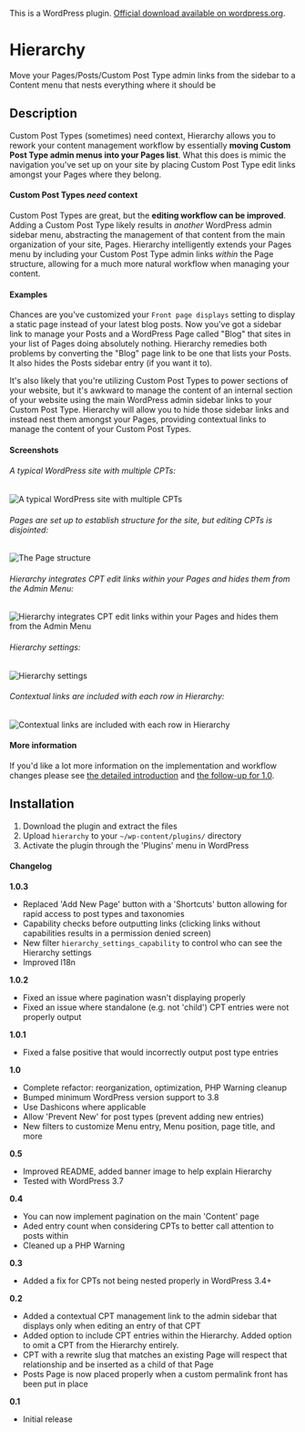 This is a WordPress plugin. [Official download available on wordpress.org](http://wordpress.org/extend/plugins/hierarchy/).

# Hierarchy

Move your Pages/Posts/Custom Post Type admin links from the sidebar to a Content menu that nests everything where it should be

## Description

Custom Post Types (sometimes) need context, Hierarchy allows you to rework your content management workflow by essentially **moving Custom Post Type admin menus into your Pages list**. What this does is mimic the navigation you've set up on your site by placing Custom Post Type edit links amongst your Pages where they belong.

#### Custom Post Types *need* context

Custom Post Types are great, but the **editing workflow can be improved**. Adding a Custom Post Type likely results in *another* WordPress admin sidebar menu, abstracting the management of that content from the main organization of your site, Pages. Hierarchy intelligently extends your Pages menu by including your Custom Post Type admin links *within* the Page structure, allowing for a much more natural workflow when managing your content.

#### Examples

Chances are you've customized your `Front page displays` setting to display a static page instead of your latest blog posts. Now you've got a sidebar link to manage your Posts and a WordPress Page called "Blog" that sites in your list of Pages doing absolutely nothing. Hierarchy remedies both problems by converting the "Blog" page link to be one that lists your Posts. It also hides the Posts sidebar entry (if you want it to).

It's also likely that you're utilizing Custom Post Types to power sections of your website, but it's awkward to manage the content of an internal section of your website using the main WordPress admin sidebar links to your Custom Post Type. Hierarchy will allow you to hide those sidebar links and instead nest them amongst your Pages, providing contextual links to manage the content of your Custom Post Types.

#### Screenshots

###### A typical WordPress site with multiple CPTs:

![A typical WordPress site with multiple CPTs](https://mondaybynoon.com/wp-content/uploads/2014/11/hierarchy-1.0-1.png)

###### Pages are set up to establish structure for the site, but editing CPTs is disjointed:

![The Page structure](https://mondaybynoon.com/wp-content/uploads/2014/11/hierarchy-1.0-2.png)

###### Hierarchy integrates CPT edit links within your Pages and hides them from the Admin Menu:

![Hierarchy integrates CPT edit links within your Pages and hides them from the Admin Menu](https://mondaybynoon.com/wp-content/uploads/2014/11/hierarchy-1.0-4.png)

###### Hierarchy settings:

![Hierarchy settings](https://mondaybynoon.com/wp-content/uploads/2014/11/hierarchy-1.0-5.png)

###### Contextual links are included with each row in Hierarchy:

![Contextual links are included with each row in Hierarchy](https://mondaybynoon.com/wp-content/uploads/2014/11/hierarchy-1.0-7.png)

#### More information

If you'd like a lot more information on the implementation and workflow changes please see [the detailed introduction](https://mondaybynoon.com/introducing-hierarchy/) and [the follow-up for 1.0](https://mondaybynoon.com/hierarchy-1-0/).

## Installation

1. Download the plugin and extract the files
1. Upload `hierarchy` to your `~/wp-content/plugins/` directory
1. Activate the plugin through the 'Plugins' menu in WordPress

#### Changelog

**1.0.3**
* Replaced 'Add New Page' button with a 'Shortcuts' button allowing for rapid access to post types and taxonomies
* Capability checks before outputting links (clicking links without capabilities results in a permission denied screen)
* New filter `hierarchy_settings_capability` to control who can see the Hierarchy settings
* Improved l18n

**1.0.2**
* Fixed an issue where pagination wasn't displaying properly
* Fixed an issue where standalone (e.g. not 'child') CPT entries were not properly output

**1.0.1**
* Fixed a false positive that would incorrectly output post type entries

**1.0**
* Complete refactor: reorganization, optimization, PHP Warning cleanup
* Bumped minimum WordPress version support to 3.8
* Use Dashicons where applicable
* Allow 'Prevent New' for post types (prevent adding new entries)
* New filters to customize Menu entry, Menu position, page title, and more

**0.5**
* Improved README, added banner image to help explain Hierarchy
* Tested with WordPress 3.7

**0.4**
* You can now implement pagination on the main 'Content' page
* Aded entry count when considering CPTs to better call attention to posts within
* Cleaned up a PHP Warning

**0.3**
* Added a fix for CPTs not being nested properly in WordPress 3.4+

**0.2**
* Added a contextual CPT management link to the admin sidebar that displays only when editing an entry of that CPT
* Added option to include CPT entries within the Hierarchy. Added option to omit a CPT from the Hierarchy entirely.
* CPT with a rewrite slug that matches an existing Page will respect that relationship and be inserted as a child of that Page
* Posts Page is now placed properly when a custom permalink front has been put in place

**0.1**
* Initial release

